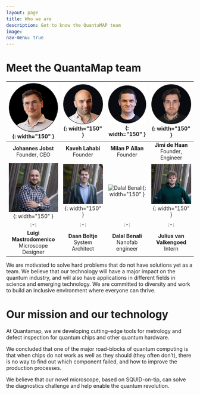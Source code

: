 ```yaml
---
layout: page
title: Who we are
description: Get to know the QuantaMAP team
image: 
nav-menu: true
---
```


# Meet the QuantaMap team

|![Johannes Jobst (CEO)](/assets/images/Johannes-Jobst.png){: width="150" }| ![Kaveh Lahabi](/assets/images/Kaveh-Lahabi.png){: width="150" }| ![Milan P Allan](/assets/images/Milan-Allan.png){: width="150" }| ![Jimi de Haan](/assets/images/Jimi-de-Haan.png){: width="150" }|
|:-:|:-:|:-:|:-:|
|**Johannes Jobst**<br>Founder, CEO| **Kaveh Lahabi**<br>Founder | **Milan P Allan**<br>Founder | **Jimi de Haan**<br>Founder, Engineer|
|![Luigi Mastrodomenico](/assets/images/Luigi-Mastrodomenico.jpg){: width="150" }| ![Daan Boltje](/assets/images/Daan-Boltje.jpg){: width="150" }| ![Dalal Benali](/assets/images/Dalal-Banali.jpg){: width="150" }| ![Julius van Valkengoed](/assets/images/Julius-van-Valkengoed.jpg){: width="150" }|
|:-:|:-:|:-:|:-:|
|**Luigi Mastrodomenico**<br>Microscope Designer| **Daan Boltje**<br>System Architect | **Dalal Benali**<br>Nanofab engineer | **Julius van Valkengoed**<br>Intern|

We are motivated to solve hard problems that do not have solutions yet as a team. We believe that our technology will have a major impact on the quantum industry, and will also have applications in different fields in science and emerging technology. We are committed to diversity and work to build an inclusive environment where everyone can thrive.

# Our mission and our technology

At Quantamap, we are developing cutting-edge tools for metrology and defect inspection for quantum chips and other quantum hardware.

We concluded that one of the major road-blocks of quantum computing is that when chips do not work as well as they should (they often don’t), there is no way to find out which component failed, and how to improve the production processes. 

We believe that our novel microscope, based on SQUID-on-tip, can solve the diagnostics challenge and help enable the quantum revolution.



